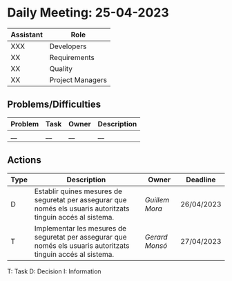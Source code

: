 # Daily Meeting: 25-04-2023

| Assistant | Role             |  
|-----------|------------------|
| XXX       | Developers       |   
| XX        | Requirements     |  
| XX        | Quality          |
| XX        | Project Managers |

## Problems/Difficulties

| Problem | Task | Owner | Description |
|---------|------|-------|-------------|
| __      | __   | __    | __          |

## Actions

| Type | Description                                                | Owner          | Deadline   |
|------|------------------------------------------------------------|----------------|------------|
| D    | Establir quines mesures de seguretat per assegurar que només els usuaris autoritzats tinguin accés al sistema. | _Guillem Mora_ | 26/04/2023 |
| T    | Implementar les mesures de seguretat per assegurar que només els usuaris autoritzats tinguin accés al sistema. | _Gerard Monsó_ | 27/04/2023 |

T: Task
D: Decision
I: Information
